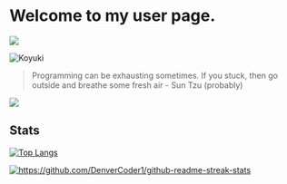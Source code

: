 # Welcome to my user page.
![](https://komarev.com/ghpvc/?username=Jangsoodlor&color=ffba42)

![Koyuki](https://steamuserimages-a.akamaihd.net/ugc/2029473162814419636/135C8C84A90B7D7894D3B7E2946737CDA26D15EF/?imw=637&imh=358&ima=fit&impolicy=Letterbox&imcolor=%23000000&letterbox=true)

> Programming can be exhausting sometimes. If you stuck, then go outside and breathe some fresh air - Sun Tzu (probably)

![](https://skillicons.dev/icons?i=python,html,css,git,powershell,vscode,vim,md,ps)

## Stats
[![Top Langs](https://github-readme-stats.vercel.app/api/top-langs/?username=Jangsoodlor&theme=yeblu)](https://github.com/anuraghazra/github-readme-stats)

[![https://github.com/DenverCoder1/github-readme-streak-stats ](https://streak-stats.demolab.com?user=Jangsoodlor&theme=yeblu&hide_border=true)](https://git.io/streak-stats)
